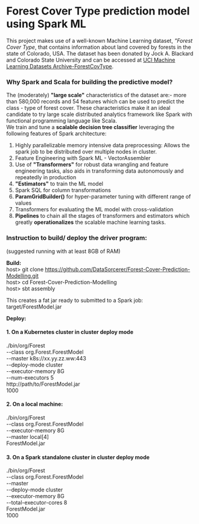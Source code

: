 # Forest Cover Type prediction model using Spark ML

This project makes use of a well-known Machine Learning dataset, *"Forest Cover Type*, that contains information about land covered by forests in the state of Colorado, USA. The dataset has been donated by Jock A. Blackard and Colorado State University and can be accessed at [UCI Machine Learning Datasets Archive-ForestCovType](https://archive.ics.uci.edu/ml/datasets/covertype).   
      
### Why Spark and Scala for building the predictive model?   

The (moderately) **"large scale"** characteristics of the dataset are:- more than 580,000 records and 54 features which can be used to predict the class - type of forest cover. These characteristics make it an ideal candidate to try large scale distributed analytics framework like Spark with functional programming language like Scala.      
We train and tune a **scalable decision tree classifier** leveraging the following features of Spark architecture:    
1. Highly parallelizable memory intensive data preprocessing: Allows the spark job to be distributed over multiple nodes in cluster.    
2. Feature Engineering with Spark ML - VectorAssembler    
3. Use of **"Transformers"** for robust data wrangling and feature engineering tasks, also aids in transforming data autonomously and repeatedly in production   
4. **"Estimators"** to train the ML model  
5. Spark SQL for column transformations
6. **ParamGridBuilder()** for hyper-parameter tuning with different range of values  
7. Transformers for evaluating the ML model with cross-validation
5. **Pipelines** to chain all the stages of transformers and estimators which greatly **operationalizes** the scalable machine learning tasks.


### Instruction to build/ deploy the driver program:   
(suggested running with at least 8GB of RAM)

**Build:**   
host> git clone https://github.com/DataSorcerer/Forest-Cover-Prediction-Modelling.git    
host> cd Forest-Cover-Prediction-Modelling    
host> sbt assembly     

This creates a fat jar ready to submitted to a Spark job:    
target/ForestModel.jar   

**Deploy:**

#### 1. On a Kubernetes cluster in cluster deploy mode
./bin/org/Forest \
  --class org.Forest.ForestModel \
  --master k8s://xx.yy.zz.ww:443 \
  --deploy-mode cluster \
  --executor-memory 8G \
  --num-executors 5 \
  http://path/to/ForestModel.jar \
  1000

#### 2. On a local machine:   
./bin/org/Forest \
--class org.Forest.ForestModel \
--executor-memory 8G \
--master local[4]\
ForestModel.jar

#### 3. On a Spark standalone cluster in cluster deploy mode
./bin/org/Forest \
  --class org.Forest.ForestModel \
  --master <Master URL for cluster>\
  --deploy-mode cluster \
  --executor-memory 8G \
  --total-executor-cores 8 \
  ForestModel.jar \
  1000
  
